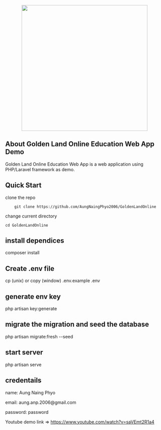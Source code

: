 <p align="center"><a href="https://laravel.com" target="_blank"><img src="https://raw.githubusercontent.com/laravel/art/master/logo-lockup/5%20SVG/2%20CMYK/1%20Full%20Color/laravel-logolockup-cmyk-red.svg" width="400"></a></p>

## About Golden Land Online Education Web App Demo

Golden Land Online Education Web App is a web application using PHP/Laravel framework as demo.


## Quick Start 
clone the repo
```
    git clone https://github.com/AungNaingPhyo2006/GoldenLandOnline
```

change current directory

```
cd GoldenLandOnline
```
## install dependices

<p> composer install</p>

## Create .env file

<p> cp (unix) or copy (window) .env.example .env</p>

## generate env key

<p> php artisan key:generate</p>

## migrate the migration and seed the database

<p>php artisan migrate:fresh --seed</p>

## start server

<p>php artisan serve</p>

## credentails

<p>name: Aung Naing Phyo</p>
<p>email: aung.anp.2006@gmail.com</p>
<p>password: password</p>


Youtube demo link => https://www.youtube.com/watch?v=saVEmt2R1a4
